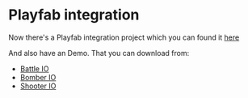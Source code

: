 # Playfab integration

Now there's a Playfab integration project which you can found it [here](https://github.com/insthync/dot-io-playfab-client)

And also have an Demo. That you can download from:

- [Battle IO](https://github.com/insthync/battle-io-playfab-client-demo)
- [Bomber IO](https://github.com/insthync/bomber-io-playfab-client-demo)
- [Shooter IO](https://github.com/insthync/shooter-io-playfab-client-demo)
